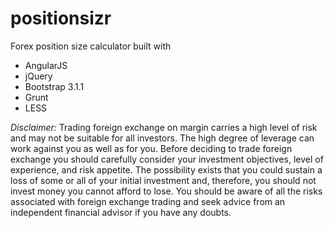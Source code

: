 positionsizr
============

Forex position size calculator built with

- AngularJS
- jQuery
- Bootstrap 3.1.1
- Grunt
- LESS

_Disclaimer:_
Trading foreign exchange on margin carries a high level of risk and may not be suitable for all investors. The high degree of leverage can work against you as well as for you. Before deciding to trade foreign exchange you should carefully consider your investment objectives, level of experience, and risk appetite. The possibility exists that you could sustain a loss of some or all of your initial investment and, therefore, you should not invest money you cannot afford to lose. You should be aware of all the risks associated with foreign exchange trading and seek advice from an independent financial advisor if you have any doubts.